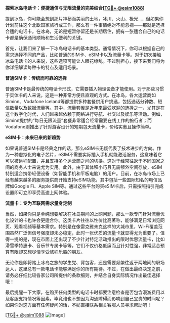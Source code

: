 **探索冰岛电话卡：便捷通信与无限流量的完美结合[[TG💪+ @esim1088](https://t.me/s/esim1088)]**

提到冰岛，你可能会想到那片神秘而美丽的土地，冰川、火山、极光……但如果你计划前往这个北欧国家旅行或工作，那么有一件事情绝对不能忽视——那就是选择合适的电话卡。在冰岛，无论是短暂停留还是长期居住，拥有一张适合自己的电话卡都是确保通讯顺畅和生活便利的关键。

首先，让我们来了解一下冰岛电话卡的基本类型。通常情况下，你可以根据自己的需求选择不同的产品，比如普通的SIM卡、eSIM卡以及流量卡等。对于初次接触冰岛电话卡的人来说，这些选项可能让人眼花缭乱。不过别担心，接下来我们将为你详细解读每种卡的特点及适用场景。

**普通SIM卡：传统而可靠的选择**

普通SIM卡是最传统的电话卡形式，它需要插入物理设备才能使用。对于那些习惯于实体卡的人来说，这是一种非常方便且直观的方式。在冰岛，各大运营商如Siminn、Vodafone Iceland等都提供多种套餐供用户挑选，包括通话分钟数、短信数量以及数据流量等。其中，流量套餐是近年来最受欢迎的选择之一，尤其是在这个数字化时代，人们越来越依赖于网络进行导航、社交以及娱乐等活动。例如，Siminn提供的“每日无限流量”套餐非常适合经常需要在线工作的旅行者；而Vodafone则推出了针对游客设计的短期包天流量卡，价格实惠且操作简单。

**eSIM卡：未来已来的新趋势**

如果说普通SIM卡是经典之作的话，那么eSIM卡无疑代表了技术进步的方向。作为一种虚拟化的电子芯片，eSIM不需要实际插入手机就能激活服务，这意味着它可以被远程配置，并且支持多个运营商之间的切换。这对于经常往返于不同国家之间的商务人士来说尤为实用。此外，由于其体积小巧且无需额外空间存放，eSIM特别适合携带轻便设备（如智能手机和平板电脑）的用户。目前，在冰岛市场上已经有越来越多的服务提供商开始支持eSIM功能，其中包括一些国际知名的电信品牌如Google Fi、Apple SIM等。通过这些平台购买eSIM卡后，只需按照指引完成设置即可立即享受高速上网体验。

**流量卡：专为互联网需求量身定制**

当然，如果你只是单纯想要解决在冰岛期间的上网问题，那么一款专门针对流量优化设计的卡也许会更适合你。这类卡片往往以性价比高著称，能够满足日常浏览网页、观看视频等基本需求。特别是在像雷克雅未克这样的大城市里，Wi-Fi覆盖范围虽然广泛但信号强度却未必稳定，此时一张优质的流量卡就显得尤为重要了。值得一提的是，现在市面上还出现了不少针对特定活动推出的限时优惠流量卡，比如滑雪季特惠卡、音乐节专属卡等等，它们不仅价格低廉而且针对性强，非常适合预算有限却又想尽情享受旅程乐趣的朋友。

无论你是即将踏上冰岛之旅的学生党、背包客，还是需要频繁往返于两地间的职场达人，这里总有一款电话卡能够满足你的所有期待。不过，在做出最终决定之前，请务必仔细比较各家公司所提供的条款细则，并结合自身实际情况作出最佳选择哦！

最后提醒一下大家，在购买任何类型的电话卡时都要注意检查是否包含漫游费用以及客服支持情况等因素。毕竟谁也不想因为沟通障碍而影响到自己宝贵的时间呢？如果你对这方面有任何疑问的话，不妨直接联系相关客服人员寻求帮助吧！

[[TG💪+ @esim1088](https://t.me/s/esim1088) ![Image](https://i.postimg.cc/4NQfJmqS/Snipaste-2025-05-13-00-14-12.png)]